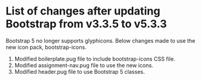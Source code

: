 # List of changes after updating Bootstrap from v3.3.5 to v5.3.3

Bootstrap 5 no longer supports glyphicons. Below changes made to use the new icon pack, bootstrap-icons.

1. Modified boilerplate.pug file to include bootstrap-icons CSS file.
2. Modified assignment-nav.pug file to use the new icons.
3. Modified header.pug file to use Bootstrap 5 classes.
